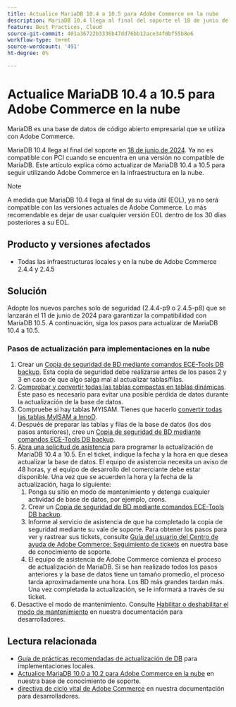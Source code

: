 ```yaml
---
title: Actualice MariaDB 10.4 a 10.5 para Adobe Commerce en la nube
description: MariaDB 10.4 llega al final del soporte el 18 de junio de 2024. Este artículo explica cómo actualizar MariaDB de 10.4 a 10.5 para seguir utilizando Adobe Commerce en la infraestructura en la nube.
feature: Best Practices, Cloud
source-git-commit: 401a36722b3336b47dd76bb12ace34f0bf55b8e6
workflow-type: tm+mt
source-wordcount: '491'
ht-degree: 0%

---
```


# Actualice MariaDB 10.4 a 10.5 para Adobe Commerce en la nube

MariaDB es una base de datos de código abierto empresarial que se utiliza con Adobe Commerce.

MariaDB 10.4 llega al final del soporte en [18 de junio de 2024](https://endoflife.date/mariadb). Ya no es compatible con PCI cuando se encuentra en una versión no compatible de MariaDB. Este artículo explica cómo actualizar de MariaDB 10.4 a 10.5 para seguir utilizando Adobe Commerce en la infraestructura en la nube.

>[!NOTE]
>
>A medida que MariaDB 10.4 llega al final de su vida útil (EOL), ya no será compatible con las versiones actuales de Adobe Commerce. Lo más recomendable es dejar de usar cualquier versión EOL dentro de los 30 días posteriores a su EOL.

## Producto y versiones afectados

* Todas las infraestructuras locales y en la nube de Adobe Commerce 2.4.4 y 2.4.5

## Solución

Adopte los nuevos parches solo de seguridad (2.4.4-p9 o 2.4.5-p8) que se lanzarán el 11 de junio de 2024 para garantizar la compatibilidad con MariaDB 10.5. A continuación, siga los pasos para actualizar de MariaDB 10.4 a 10.5.

### Pasos de actualización para implementaciones en la nube

1. Crear un [Copia de seguridad de BD mediante comandos ECE-Tools DB backup](https://experienceleague.adobe.com/en/docs/commerce-cloud-service/user-guide/develop/storage/snapshots). Esta copia de seguridad debe realizarse antes de los pasos 2 y 3 en caso de que algo salga mal al actualizar tablas/filas.
1. [Comprobar y convertir todas las tablas compactas en tablas dinámicas](https://experienceleague.adobe.com/en/docs/commerce-operations/implementation-playbook/best-practices/maintenance/mariadb-upgrade). Este paso es necesario para evitar una posible pérdida de datos durante la actualización de la base de datos.
1. Compruebe si hay tablas MYISAM. Tienes que hacerlo [convertir todas las tablas MyISAM a InnoD](https://experienceleague.adobe.com/en/docs/commerce-operations/implementation-playbook/best-practices/planning/database-on-cloud).
1. Después de preparar las tablas y filas de la base de datos (los dos pasos anteriores), cree un [Copia de seguridad de BD mediante comandos ECE-Tools DB backup](https://experienceleague.adobe.com/en/docs/commerce-cloud-service/user-guide/develop/storage/snapshots).
1. [Abra una solicitud de asistencia](/help/help-center-guide/help-center/magento-help-center-user-guide.md#submit-ticket) para programar la actualización de MariaDB 10.4 a 10.5. En el ticket, indique la fecha y la hora en que desea actualizar la base de datos. El equipo de asistencia necesita un aviso de 48 horas, y el equipo de desarrollo del comerciante debe estar disponible. Una vez que se acuerden la hora y la fecha de la actualización, haga lo siguiente:
   1. Ponga su sitio en modo de mantenimiento y detenga cualquier actividad de base de datos, por ejemplo, crons.
   1. Crear un [Copia de seguridad de BD mediante comandos ECE-Tools DB backup](https://experienceleague.adobe.com/en/docs/commerce-cloud-service/user-guide/develop/storage/snapshots).
   1. Informe al servicio de asistencia de que ha completado la copia de seguridad mediante su vale de soporte. Para obtener los pasos para ver y rastrear sus tickets, consulte [Guía del usuario del Centro de ayuda de Adobe Commerce: Seguimiento de tickets](/help/help-center-guide/help-center/magento-help-center-user-guide.md#track-tickets) en nuestra base de conocimiento de soporte.
   1. El equipo de asistencia de Adobe Commerce comienza el proceso de actualización de MariaDB. Si se han realizado todos los pasos anteriores y la base de datos tiene un tamaño promedio, el proceso tarda aproximadamente una hora. Los BD más grandes tardan más. Una vez completada la actualización, se le informará a través de su ticket.
1. Desactive el modo de mantenimiento. Consulte [Habilitar o deshabilitar el modo de mantenimiento](https://experienceleague.adobe.com/en/docs/commerce-operations/installation-guide/tutorials/maintenance-mode) en nuestra documentación para desarrolladores.

## Lectura relacionada

* [Guía de prácticas recomendadas de actualización de DB](https://experienceleague.adobe.com/en/docs/commerce-operations/upgrade-guide/prepare/prerequisites) para implementaciones locales.
* [Actualice MariaDB 10.0 a 10.2 para Adobe Commerce en la nube](https://experienceleague.adobe.com/en/docs/commerce-knowledge-base/kb/how-to/upgrade-mariadb-10-0-to-10-2-for-magento-commerce-cloud) en nuestra base de conocimiento de soporte.
* [directiva de ciclo vital de Adobe Commerce](https://experienceleague.adobe.com/en/docs/commerce-operations/release/planning/lifecycle-policy) en nuestra documentación para desarrolladores.
